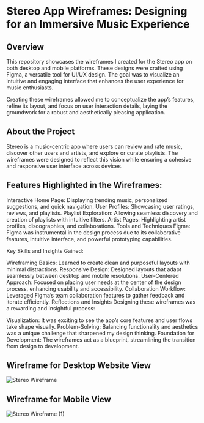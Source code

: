 # Stereo App Wireframes: Designing for an Immersive Music Experience
## Overview
This repository showcases the wireframes I created for the Stereo app on both desktop and mobile platforms. These designs were crafted using Figma, a versatile tool for UI/UX design. The goal was to visualize an intuitive and engaging interface that enhances the user experience for music enthusiasts.

Creating these wireframes allowed me to conceptualize the app’s features, refine its layout, and focus on user interaction details, laying the groundwork for a robust and aesthetically pleasing application.

## About the Project
Stereo is a music-centric app where users can review and rate music, discover other users and artists, and explore or curate playlists. The wireframes were designed to reflect this vision while ensuring a cohesive and responsive user interface across devices.

## Features Highlighted in the Wireframes:

Interactive Home Page: Displaying trending music, personalized suggestions, and quick navigation.
User Profiles: Showcasing user ratings, reviews, and playlists.
Playlist Exploration: Allowing seamless discovery and creation of playlists with intuitive filters.
Artist Pages: Highlighting artist profiles, discographies, and collaborations.
Tools and Techniques
Figma:
Figma was instrumental in the design process due to its collaborative features, intuitive interface, and powerful prototyping capabilities.

Key Skills and Insights Gained:

Wireframing Basics: Learned to create clean and purposeful layouts with minimal distractions.
Responsive Design: Designed layouts that adapt seamlessly between desktop and mobile resolutions.
User-Centered Approach: Focused on placing user needs at the center of the design process, enhancing usability and accessibility.
Collaboration Workflow: Leveraged Figma’s team collaboration features to gather feedback and iterate efficiently.
Reflections and Insights
Designing these wireframes was a rewarding and insightful process:

Visualization: It was exciting to see the app’s core features and user flows take shape visually.
Problem-Solving: Balancing functionality and aesthetics was a unique challenge that sharpened my design thinking.
Foundation for Development: The wireframes act as a blueprint, streamlining the transition from design to development.

## Wireframe for Desktop Website View
![Stereo Wireframe](https://github.com/user-attachments/assets/c510162f-3266-4538-ba4b-1b7d12e626a4)

## Wireframe for Mobile View
![Stereo Wireframe (1)](https://github.com/user-attachments/assets/f4971987-3a16-46c2-9e86-e10603309c62)
